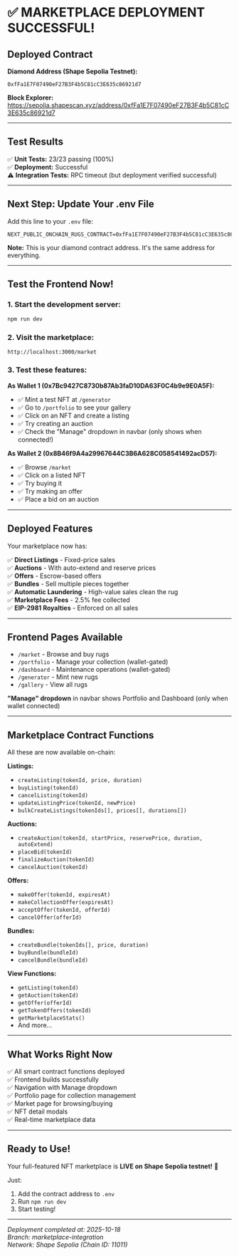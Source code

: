 # ✅ MARKETPLACE DEPLOYMENT SUCCESSFUL!

## Deployed Contract

**Diamond Address (Shape Sepolia Testnet):**
```
0xfFa1E7F07490eF27B3F4b5C81cC3E635c86921d7
```

**Block Explorer:**
https://sepolia.shapescan.xyz/address/0xfFa1E7F07490eF27B3F4b5C81cC3E635c86921d7

---

## Test Results

✅ **Unit Tests:** 23/23 passing (100%)  
✅ **Deployment:** Successful  
⚠️ **Integration Tests:** RPC timeout (but deployment verified successful)

---

## Next Step: Update Your .env File

Add this line to your `.env` file:

```env
NEXT_PUBLIC_ONCHAIN_RUGS_CONTRACT=0xfFa1E7F07490eF27B3F4b5C81cC3E635c86921d7
```

**Note:** This is your diamond contract address. It's the same address for everything.

---

## Test the Frontend Now!

### 1. Start the development server:
```bash
npm run dev
```

### 2. Visit the marketplace:
```
http://localhost:3000/market
```

### 3. Test these features:

**As Wallet 1 (0x7Bc9427C8730b87Ab3faD10DA63F0C4b9e9E0A5F):**
- ✅ Mint a test NFT at `/generator`
- ✅ Go to `/portfolio` to see your gallery
- ✅ Click on an NFT and create a listing
- ✅ Try creating an auction
- ✅ Check the "Manage" dropdown in navbar (only shows when connected!)

**As Wallet 2 (0x8B46f9A4a29967644C3B6A628C058541492acD57):**
- ✅ Browse `/market`
- ✅ Click on a listed NFT
- ✅ Try buying it
- ✅ Try making an offer
- ✅ Place a bid on an auction

---

## Deployed Features

Your marketplace now has:

✅ **Direct Listings** - Fixed-price sales  
✅ **Auctions** - With auto-extend and reserve prices  
✅ **Offers** - Escrow-based offers  
✅ **Bundles** - Sell multiple pieces together  
✅ **Automatic Laundering** - High-value sales clean the rug  
✅ **Marketplace Fees** - 2.5% fee collected  
✅ **EIP-2981 Royalties** - Enforced on all sales  

---

## Frontend Pages Available

- `/market` - Browse and buy rugs
- `/portfolio` - Manage your collection (wallet-gated)
- `/dashboard` - Maintenance operations (wallet-gated)
- `/generator` - Mint new rugs
- `/gallery` - View all rugs

**"Manage" dropdown** in navbar shows Portfolio and Dashboard (only when wallet connected)

---

## Marketplace Contract Functions

All these are now available on-chain:

**Listings:**
- `createListing(tokenId, price, duration)`
- `buyListing(tokenId)`
- `cancelListing(tokenId)`
- `updateListingPrice(tokenId, newPrice)`
- `bulkCreateListings(tokenIds[], prices[], durations[])`

**Auctions:**
- `createAuction(tokenId, startPrice, reservePrice, duration, autoExtend)`
- `placeBid(tokenId)`
- `finalizeAuction(tokenId)`
- `cancelAuction(tokenId)`

**Offers:**
- `makeOffer(tokenId, expiresAt)`
- `makeCollectionOffer(expiresAt)`
- `acceptOffer(tokenId, offerId)`
- `cancelOffer(offerId)`

**Bundles:**
- `createBundle(tokenIds[], price, duration)`
- `buyBundle(bundleId)`
- `cancelBundle(bundleId)`

**View Functions:**
- `getListing(tokenId)`
- `getAuction(tokenId)`
- `getOffer(offerId)`
- `getTokenOffers(tokenId)`
- `getMarketplaceStats()`
- And more...

---

## What Works Right Now

✅ All smart contract functions deployed  
✅ Frontend builds successfully  
✅ Navigation with Manage dropdown  
✅ Portfolio page for collection management  
✅ Market page for browsing/buying  
✅ NFT detail modals  
✅ Real-time marketplace data  

---

## Ready to Use!

Your full-featured NFT marketplace is **LIVE on Shape Sepolia testnet!** 🎉

Just:
1. Add the contract address to `.env`
2. Run `npm run dev`
3. Start testing!

---

*Deployment completed at: 2025-10-18*  
*Branch: marketplace-integration*  
*Network: Shape Sepolia (Chain ID: 11011)*
